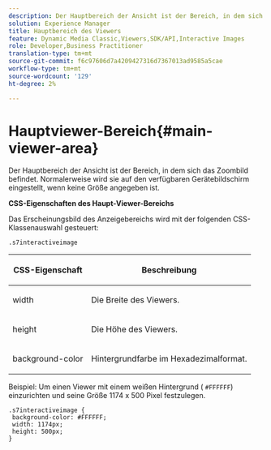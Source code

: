 ```yaml
---
description: Der Hauptbereich der Ansicht ist der Bereich, in dem sich das Zoombild befindet. Normalerweise wird sie auf den verfügbaren Gerätebildschirm eingestellt, wenn keine Größe angegeben ist.
solution: Experience Manager
title: Hauptbereich des Viewers
feature: Dynamic Media Classic,Viewers,SDK/API,Interactive Images
role: Developer,Business Practitioner
translation-type: tm+mt
source-git-commit: f6c97606d7a4209427316d7367013ad9585a5cae
workflow-type: tm+mt
source-wordcount: '129'
ht-degree: 2%

---
```



# Hauptviewer-Bereich{#main-viewer-area}

Der Hauptbereich der Ansicht ist der Bereich, in dem sich das Zoombild befindet. Normalerweise wird sie auf den verfügbaren Gerätebildschirm eingestellt, wenn keine Größe angegeben ist.

<!--<a id="section_061E550C1C1D4DB2BD663A898895B38C"></a>-->

**CSS-Eigenschaften des Haupt-Viewer-Bereichs**

Das Erscheinungsbild des Anzeigebereichs wird mit der folgenden CSS-Klassenauswahl gesteuert:

```
.s7interactiveimage
```

<table id="table_94EE3F5BBE4547C0B4943471CEE7EDE4"> 
 <thead> 
  <tr> 
   <th colname="col1" class="entry"> <p> CSS-Eigenschaft </p> </th> 
   <th colname="col2" class="entry"> <p>Beschreibung </p> </th> 
  </tr> 
 </thead>
 <tbody> 
  <tr> 
   <td colname="col1"> <p> <span class="codeph"> width </span> </p> </td> 
   <td colname="col2"> <p>Die Breite des Viewers. </p> </td> 
  </tr> 
  <tr> 
   <td colname="col1"> <p> <span class="codeph"> height </span> </p> </td> 
   <td colname="col2"> <p>Die Höhe des Viewers. </p> </td> 
  </tr> 
  <tr> 
   <td colname="col1"> <p> <span class="codeph"> background-color  </span> </p> </td> 
   <td colname="col2"> <p> Hintergrundfarbe im Hexadezimalformat. </p> </td> 
  </tr> 
 </tbody> 
</table>

Beispiel: Um einen Viewer mit einem weißen Hintergrund ( `#FFFFFF`) einzurichten und seine Größe 1174 x 500 Pixel festzulegen.

```
.s7interactiveimage { 
 background-color: #FFFFFF; 
 width: 1174px; 
 height: 500px;  
}
```


